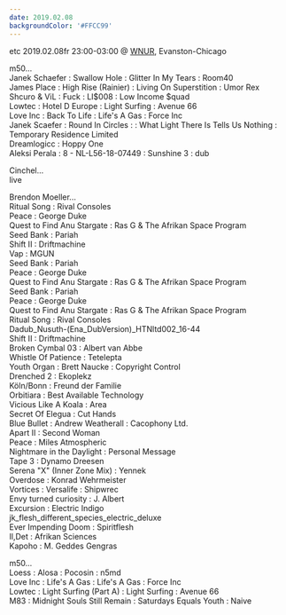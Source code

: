 ```yaml
---
date: 2019.02.08
backgroundColor: '#FFCC99'
---
```


etc 2019.02.08fr 23:00-03:00 @ [WNUR](http://www.wnur.org/), Evanston-Chicago  

m50...  
Janek Schaefer : Swallow Hole : Glitter In My Tears : Room40  
James Place : High Rise (Rainier) : Living On Superstition : Umor Rex  
Shcuro & ViL : Fuck : LI$008 : Low Income $quad  
Lowtec : Hotel D Europe : Light Surfing : Avenue 66  
Love Inc : Back To Life : Life's A Gas : Force Inc  
Janek Scaefer : Round In Circles : : What Light There Is Tells Us Nothing : Temporary Residence Limited  
Dreamlogicc : Hoppy One  
Aleksi Perala : 8 - NL-L56-18-07449 : Sunshine 3 : dub  

Cinchel...  
live  

Brendon Moeller...  
Ritual Song : Rival Consoles  
Peace : George Duke  
Quest to Find Anu Stargate : Ras G & The Afrikan Space Program  
Seed Bank : Pariah  
Shift II : Driftmachine  
Vap : MGUN  
Seed Bank : Pariah  
Peace : George Duke  
Quest to Find Anu Stargate : Ras G & The Afrikan Space Program  
Seed Bank : Pariah  
Peace : George Duke  
Quest to Find Anu Stargate : Ras G & The Afrikan Space Program  
Ritual Song : Rival Consoles  
Dadub\_Nusuth-(Ena\_DubVersion)\_HTNltd002\_16-44  
Shift II : Driftmachine  
Broken Cymbal 03 : Albert van Abbe  
Whistle Of Patience : Tetelepta  
Youth Organ : Brett Naucke : Copyright Control  
Drenched 2 : Ekoplekz  
Köln/Bonn : Freund der Familie  
Orbitiara : Best Available Technology  
Vicious Like A Koala : Area  
Secret Of Elegua : Cut Hands  
Blue Bullet : Andrew Weatherall : Cacophony Ltd.  
Apart II : Second Woman  
Peace : Miles Atmospheric  
Nightmare in the Daylight : Personal Message  
Tape 3 : Dynamo Dreesen  
Serena "X" (Inner Zone Mix) : Yennek  
Overdose : Konrad Wehrmeister  
Vortices : Versalife : Shipwrec  
Envy turned curiosity : J. Albert  
Excursion : Electric Indigo  
jk\_flesh\_different\_species\_electric\_deluxe  
Ever Impending Doom : Spiritflesh  
Il,Det : Afrikan Sciences  
Kapoho : M. Geddes Gengras  

m50...  
Loess : Alosa : Pocosin : n5md  
Love Inc : Life's A Gas : Life's A Gas : Force Inc  
Lowtec : Light Surfing (Part A) : Light Surfing : Avenue 66  
M83 : Midnight Souls Still Remain : Saturdays Equals Youth : Naive